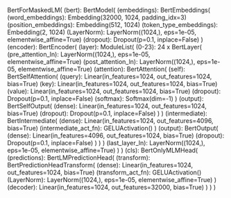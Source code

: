 BertForMaskedLM(
  (bert): BertModel(
    (embeddings): BertEmbeddings(
      (word_embeddings): Embedding(32000, 1024, padding_idx=3)
      (position_embeddings): Embedding(512, 1024)
      (token_type_embeddings): Embedding(2, 1024)
      (LayerNorm): LayerNorm((1024,), eps=1e-05, elementwise_affine=True)
      (dropout): Dropout(p=0.1, inplace=False)
    )
    (encoder): BertEncoder(
      (layer): ModuleList(
        (0-23): 24 x BertLayer(
          (pre_attention_ln): LayerNorm((1024,), eps=1e-05, elementwise_affine=True)
          (post_attention_ln): LayerNorm((1024,), eps=1e-05, elementwise_affine=True)
          (attention): BertAttention(
            (self): BertSelfAttention(
              (query): Linear(in_features=1024, out_features=1024, bias=True)
              (key): Linear(in_features=1024, out_features=1024, bias=True)
              (value): Linear(in_features=1024, out_features=1024, bias=True)
              (dropout): Dropout(p=0.1, inplace=False)
              (softmax): Softmax(dim=-1)
            )
            (output): BertSelfOutput(
              (dense): Linear(in_features=1024, out_features=1024, bias=True)
              (dropout): Dropout(p=0.1, inplace=False)
            )
          )
          (intermediate): BertIntermediate(
            (dense): Linear(in_features=1024, out_features=4096, bias=True)
            (intermediate_act_fn): GELUActivation()
          )
          (output): BertOutput(
            (dense): Linear(in_features=4096, out_features=1024, bias=True)
            (dropout): Dropout(p=0.1, inplace=False)
          )
        )
      )
      (last_layer_ln): LayerNorm((1024,), eps=1e-05, elementwise_affine=True)
    )
  )
  (cls): BertOnlyMLMHead(
    (predictions): BertLMPredictionHead(
      (transform): BertPredictionHeadTransform(
        (dense): Linear(in_features=1024, out_features=1024, bias=True)
        (transform_act_fn): GELUActivation()
        (LayerNorm): LayerNorm((1024,), eps=1e-05, elementwise_affine=True)
      )
      (decoder): Linear(in_features=1024, out_features=32000, bias=True)
    )
  )
)
